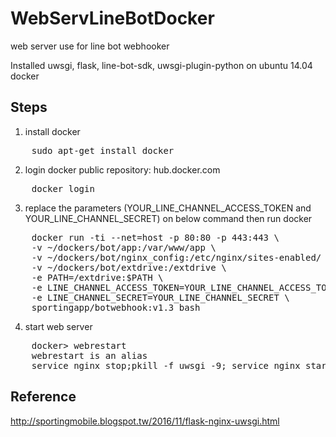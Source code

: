 # WebServLineBotDocker
web server use for line bot webhooker

Installed uwsgi, flask, line-bot-sdk, uwsgi-plugin-python on ubuntu 14.04 docker

## Steps
1. install docker
<pre>
    sudo apt-get install docker
</pre>

2. login docker public repository: hub.docker.com
<pre>
    docker login
</pre>

3. replace the parameters (YOUR_LINE_CHANNEL_ACCESS_TOKEN and YOUR_LINE_CHANNEL_SECRET) on below command then run docker
<pre>
    docker run -ti --net=host -p 80:80 -p 443:443 \
    -v ~/dockers/bot/app:/var/www/app \
    -v ~/dockers/bot/nginx_config:/etc/nginx/sites-enabled/ \
    -v ~/dockers/bot/extdrive:/extdrive \
    -e PATH=/extdrive:$PATH \
    -e LINE_CHANNEL_ACCESS_TOKEN=YOUR_LINE_CHANNEL_ACCESS_TOKEN \
    -e LINE_CHANNEL_SECRET=YOUR_LINE_CHANNEL_SECRET \
    sportingapp/botwebhook:v1.3 bash
</pre>
  
4. start web server
<pre>
    docker> webrestart
    webrestart is an alias
    service nginx stop;pkill -f uwsgi -9; service nginx start; uwsgi --ini /var/www/app/uwsgi.ini --plugin python &
</pre>

## Reference
http://sportingmobile.blogspot.tw/2016/11/flask-nginx-uwsgi.html

